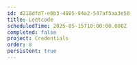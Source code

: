 ```yaml
---
id: d218dfd7-e0b3-4805-94a2-547af5aa3e58
title: Leetcode
scheduledTime: 2025-05-15T10:00:00.000Z
completed: false
project: Credentials
order: 8
persistent: true
---
```


